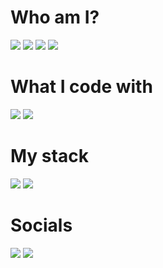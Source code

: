 # Who am I?
![](https://img.shields.io/badge/Job-Developer-green?style=for-the-badge) ![](https://img.shields.io/badge/👪_Me-Father-6186ff?style=for-the-badge) ![](https://img.shields.io/badge/Status-Husband-3867ff?style=for-the-badge) ![](https://img.shields.io/badge/Location-Finland-blue?style=for-the-badge)
# What I code with
![](https://img.shields.io/badge/OS-Linux-blue?style=for-the-badge&logo=linux) ![](https://img.shields.io/badge/Editor-VIM-pink?style=for-the-badge&logo=vim)
# My stack
![](https://img.shields.io/badge/Lang-TypeScript-blue?style=for-the-badge&logo=typescript) ![](https://img.shields.io/badge/Runtime-Deno-01ff67?style=for-the-badge&logo=deno)
# Socials
[![](https://img.shields.io/badge/Follow-Me-blue?style=for-the-badge&logo=twitter)](https://twitter.com/nake89) [![](https://img.shields.io/badge/Blog-kevinkivi.com-blue?style=for-the-badge)](https://kevinkivi.com/)
